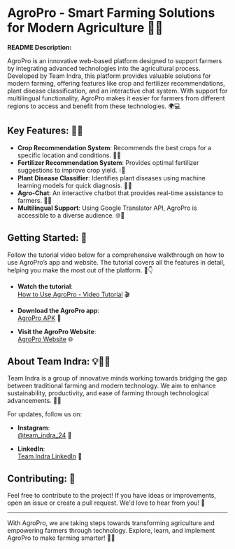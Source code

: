# AgroPro - Smart Farming Solutions for Modern Agriculture 🌾🤖

**README Description:**

AgroPro is an innovative web-based platform designed to support farmers by integrating advanced technologies into the agricultural process. Developed by Team Indra, this platform provides valuable solutions for modern farming, offering features like crop and fertilizer recommendations, plant disease classification, and an interactive chat system. With support for multilingual functionality, AgroPro makes it easier for farmers from different regions to access and benefit from these technologies. 🌍💻

## Key Features: 🚜💡
- **Crop Recommendation System**: Recommends the best crops for a specific location and conditions. 🌱🌾
- **Fertilizer Recommendation System**: Provides optimal fertilizer suggestions to improve crop yield. 💧🌾
- **Plant Disease Classifier**: Identifies plant diseases using machine learning models for quick diagnosis. 🔬🌿
- **Agro-Chat**: An interactive chatbot that provides real-time assistance to farmers. 🤖💬
- **Multilingual Support**: Using Google Translator API, AgroPro is accessible to a diverse audience. 🌐💬

## Getting Started: 🚀
Follow the tutorial video below for a comprehensive walkthrough on how to use AgroPro’s app and website. The tutorial covers all the features in detail, helping you make the most out of the platform. 🎥👇

- **Watch the tutorial**:  
  [How to Use AgroPro - Video Tutorial](https://www.youtube.com/watch?v=MxAH505KqQE&t=22s) 🎬

- **Download the AgroPro app**:  
  [AgroPro APK](https://apkpure.com/agro-pro/com.example.agro_pro) 📲

- **Visit the AgroPro Website**:  
  [AgroPro Website](https://teamindra-agro-pro.netlify.app/) 🌐

## About Team Indra: 💡👨‍💻
Team Indra is a group of innovative minds working towards bridging the gap between traditional farming and modern technology. We aim to enhance sustainability, productivity, and ease of farming through technological advancements. 🌿✨

For updates, follow us on:

- **Instagram**:  
  [@team_indra_24](https://www.instagram.com/team_indra_24/) 📸

- **LinkedIn**:  
  [Team Indra LinkedIn](https://www.linkedin.com/company/team-indra-gcek/) 🔗

## Contributing: 🤝
Feel free to contribute to the project! If you have ideas or improvements, open an issue or create a pull request. We'd love to hear from you! 🌱

---

With AgroPro, we are taking steps towards transforming agriculture and empowering farmers through technology. Explore, learn, and implement AgroPro to make farming smarter! 🌾💡
